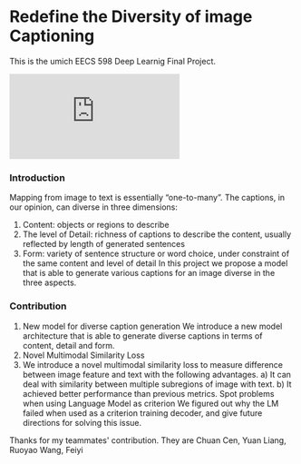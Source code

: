 # Redefine the Diversity of image Captioning

This is the umich EECS 598 Deep Learnig Final Project. 


![image](https://github.com/oliverwangx/Redefine-the-Diversity-of-image-Captioning/blob/master/poster.pdf)

### Introduction

Mapping from image to text is essentially “one-to-many”. The captions, in our opinion, can diverse in three dimensions:
1. Content: objects or regions to describe
2. The level of Detail: richness of captions to describe the content, usually reflected by length of generated sentences
3. Form: variety of sentence structure or word choice, under constraint of the same content and level of detail
In this project we propose a model that is able to generate various captions for an image diverse in the three aspects.

### Contribution

1. New model for diverse caption generation
We introduce a new model architecture that is able to generate diverse captions in terms of content, detail and form.
2. Novel Multimodal Similarity Loss
3. We introduce a novel multimodal similarity loss to measure difference between image feature and text with the following advantages.
a) It can deal with similarity between multiple subregions of image with text.
b) It achieved better performance than previous metrics. Spot problems when using Language Model as criterion
We figured out why the LM failed when used as a criterion training decoder, and give future directions for solving this issue.

Thanks for my teammates' contribution. They are Chuan Cen, Yuan Liang, Ruoyao Wang, Feiyi
